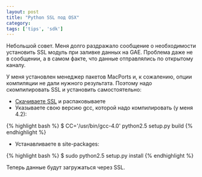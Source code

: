 ```yaml
---
layout: post
title: "Python SSL под OSX"
category: 
tags: ['tips', 'sdk']
---
```

Небольшой совет. Меня долго раздражало сообщение о необходимости установить SSL модуль при заливке данных на GAE. Проблема даже не в сообщении, а в самом факте, что данные отправлялись по открытому каналу. 

У меня установлен менеджер пакетов MacPorts и, к сожалению, опции компиляции не дали нужного результата. Поэтому надо скомпилировать SSL и установить самостоятельно:

  * [Скачиваете SSL](http://pypi.python.org/pypi/ssl) и распаковываете
  * Указываете свою версию gcc, которой надо компилировать (у меня 4.2):
    
{% highlight bash %}
$ CC='/usr/bin/gcc-4.0' python2.5 setup.py build 
{% endhighlight %}

    
  * Устанавливаете в site-packages:
  
{% highlight bash %}
$ sudo python2.5 setup.py install
{% endhighlight %}

    
Теперь данные будут загружаться через SSL. 
